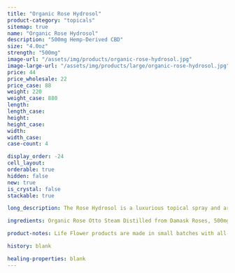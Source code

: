 ```yaml
---
title: "Organic Rose Hydrosol"
product-category: "topicals"
sitemap: true
name: "Organic Rose Hydrosol"
description: "500mg Hemp-Derived CBD"
size: "4.0oz"
strength: "500mg"
image-url: "/assets/img/products/organic-rose-hydrosol.jpg"
image-large-url: "/assets/img/products/large/organic-rose-hydrosol.jpg"
price: 44
price_wholesale: 22
price_case: 88
weight: 220
weight_case: 880
length:
length_case:
height:
height_case:
width:
width_case:
case-count: 4

display_order: -24
cell_layout:
orderable: true
hidden: false
new: true
is_crystal: false
stackable: true

long_description: The Rose Hydrosol is a luxurious topical spray and aromatherapy mist. Organic Damask roses and CBD work synergistically to tighten, tone, relieve inflammation associated with acne and balance the pH of the skin. Since Damask Roses have the highest vibration of any flower on this planet (320 Hertz), Rose essence is prized for its abilities to beautify the skin, lift energy and calm senses, promoting a sense of overall peace and wellbeing. Infused with a Rose Quartz Crystal, the stone of unconditional love. 

ingredients: Organic Rose Otto Steam Distilled from Damask Roses, 500mg Organic Hemp-Derived Cannabidiol, Cleansed & Charged Rose Quartz Crystal

product-notes: Life Flower products are made in small batches with all-natural and boutique ingredients. Orders are processed and ship within 14 business days. Please allow additional time for&nbsp;delivery.

history: blank

healing-properties: blank
---
```

